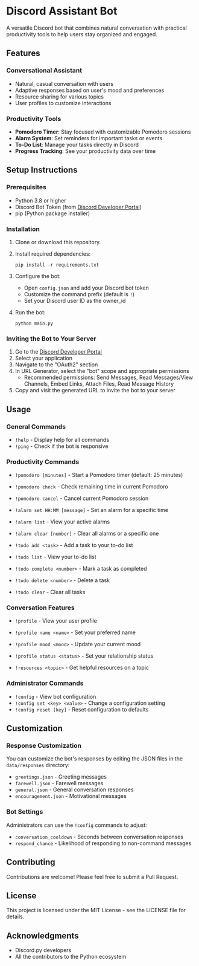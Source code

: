 # Discord Assistant Bot

A versatile Discord bot that combines natural conversation with practical productivity tools to help users stay organized and engaged.

## Features

### Conversational Assistant
- Natural, casual conversation with users
- Adaptive responses based on user's mood and preferences
- Resource sharing for various topics
- User profiles to customize interactions

### Productivity Tools
- **Pomodoro Timer**: Stay focused with customizable Pomodoro sessions
- **Alarm System**: Set reminders for important tasks or events
- **To-Do List**: Manage your tasks directly in Discord
- **Progress Tracking**: See your productivity data over time

## Setup Instructions

### Prerequisites
- Python 3.8 or higher
- Discord Bot Token (from [Discord Developer Portal](https://discord.com/developers/applications))
- pip (Python package installer)

### Installation

1. Clone or download this repository.

2. Install required dependencies:
   ```
   pip install -r requirements.txt
   ```

3. Configure the bot:
   - Open `config.json` and add your Discord bot token
   - Customize the command prefix (default is `!`)
   - Set your Discord user ID as the owner_id

4. Run the bot:
   ```
   python main.py
   ```

### Inviting the Bot to Your Server

1. Go to the [Discord Developer Portal](https://discord.com/developers/applications)
2. Select your application
3. Navigate to the "OAuth2" section
4. In URL Generator, select the "bot" scope and appropriate permissions
   - Recommended permissions: Send Messages, Read Messages/View Channels, Embed Links, Attach Files, Read Message History
5. Copy and visit the generated URL to invite the bot to your server

## Usage

### General Commands
- `!help` - Display help for all commands
- `!ping` - Check if the bot is responsive

### Productivity Commands
- `!pomodoro [minutes]` - Start a Pomodoro timer (default: 25 minutes)
- `!pomodoro check` - Check remaining time in current Pomodoro
- `!pomodoro cancel` - Cancel current Pomodoro session

- `!alarm set HH:MM [message]` - Set an alarm for a specific time
- `!alarm list` - View your active alarms
- `!alarm clear [number]` - Clear all alarms or a specific one

- `!todo add <task>` - Add a task to your to-do list
- `!todo list` - View your to-do list
- `!todo complete <number>` - Mark a task as completed
- `!todo delete <number>` - Delete a task
- `!todo clear` - Clear all tasks

### Conversation Features
- `!profile` - View your user profile
- `!profile name <name>` - Set your preferred name
- `!profile mood <mood>` - Update your current mood
- `!profile status <status>` - Set your relationship status

- `!resources <topic>` - Get helpful resources on a topic

### Administrator Commands
- `!config` - View bot configuration
- `!config set <key> <value>` - Change a configuration setting
- `!config reset [key]` - Reset configuration to defaults

## Customization

### Response Customization
You can customize the bot's responses by editing the JSON files in the `data/responses` directory:
- `greetings.json` - Greeting messages
- `farewell.json` - Farewell messages
- `general.json` - General conversation responses
- `encouragement.json` - Motivational messages

### Bot Settings
Administrators can use the `!config` commands to adjust:
- `conversation_cooldown` - Seconds between conversation responses
- `respond_chance` - Likelihood of responding to non-command messages

## Contributing

Contributions are welcome! Please feel free to submit a Pull Request.

## License

This project is licensed under the MIT License - see the LICENSE file for details.

## Acknowledgments

- Discord.py developers
- All the contributors to the Python ecosystem 